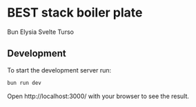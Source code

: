 # BEST stack boiler plate

Bun Elysia Svelte Turso

## Development

To start the development server run:

```bash
bun run dev
```

Open http://localhost:3000/ with your browser to see the result.
